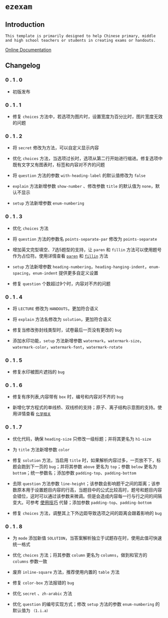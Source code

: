 # `ezexam`
## Introduction
`This template is primarily designed to help Chinese primary, middle and high school teachers or students in creating exams or handouts.`

[Online Documentation](https://ezexam.pages.dev/)


## Changelog

### 0 . 1 . 0

+ 初版发布

### 0 . 1 . 1

+ 修复 `choices` 方法中，若选项为图片时，设置宽度为百分比时，图片宽度无效的问题

### 0 . 1 . 2

+ 将 `secret` 修改为方法，可以自定义显示内容

+ 优化 `choices` 方法，当选项过长时，选项从第二行开始进行缩进。修复选项中既有文字又有图表时，标签和内容对不齐的问题

+ 将 `question` 方法的参数 `with-heading-label` 的默认值修改为 `false`

+ `explain` 方法新增参数 `show-number` 、修改参数 `title` 的默认值为 `none`，默认不显示

+ `setup` 方法新增参数 `enum-numbering`

### 0 . 1 . 3

+ 优化 `choices` 方法

+ 将 `question` 方法的参数名 `points-separate-par` 修改为 `points-separate`

+ 增加英文完型填空、7选5题型的支持，让 `paren` 和 `fillin` 方法可以使用题号作为占位符。使用详情查看 [`paren`](https://ezexam.pages.dev/paren) 和 [`fillin`](https://ezexam.pages.dev/fillin) 方法

+ `setup` 方法新增参数 `heading-numbering`，`heading-hanging-indent`，`enum-spacing`，`enum-indent` 提供更多自定义设置

+ 修复 `question` 个数超过9个时，内容对不齐的问题

### 0 . 1 . 4

+ 将 `LECTURE` 修改为 `HANDOUTS`，更加符合语义

+ 将 `explain` 方法名修改为 `solution`，更加符合语义

+ 修复当修改弥封线类型时，试卷最后一页没有更改的 `bug`

+ 添加水印功能，`setup` 方法新增参数 `watermark`，`watermark-size`，`watermark-color`，`watermark-font`，`watermark-rotate`

### 0 . 1 . 5

+ 修复水印被图片遮挡的 `bug`

### 0 . 1 . 6

+ 修复有序列表,内容带有 `box` 时，编号和内容对不齐的 `bug`

+ 新增化学方程式的单线桥、双线桥的支持；原子、离子结构示意图的支持。使用详情查看 [`化学相关`](https://ezexam.pages.dev/chem)

### 0 . 1 . 7

+ 优化代码，确保 `heading-size` 只修改一级标题；并将其更名为 `h1-size`

+ 为 `title` 方法新增参数 `color`

+ 修复 `solution` 方法，当启用 `title` 时，如果解析内容过多，一页放不下，标题会跑到下一页的 `bug`；并将其参数 `above` 更名为 `top`；参数 `below` 更名为 `bottom`；统一参数名；添加参数 `padding-top`、`padding-bottom`

+ 去除 `question` 方法参数 `line-height`；该参数会影响题干之间的距离；该参数原本用于设置题目内容的行高，当题目中的公式比较高时，题号和题目内容会错位，这时可以通过该参数来微调。但是会造成内容每一行与行之间的间隔变大。可参考 [使用技巧](https://ezexam.pages.dev/tips) 代替；添加参数 `padding-top`、`padding-bottom`

+ 修复 `choices` 方法，调整其上下外边距导致选项之间的距离会跟着影响的 `bug`

### 0 . 1 . 8
+ 为 `mode`  添加新值 `SOLUTION`，当答案解析独立于试题存在时，使用此值可快速统一格式

+ 优化 `choices` 方法；将其参数 `column` 更名为 `columns`，做到和官方的 `columns` 参数一致

+ 废弃 `inline-square` 方法，推荐使用内置的 `table` 方法

+ 修复 `color-box` 方法报错的 `bug`

+ 优化 `secret` 、`zh-arabic` 方法

+ 优化 `question` 的编号实现方式；修改 `setup` 方法的参数 `enum-numbering` 的默认值为 `（1.i.a）`